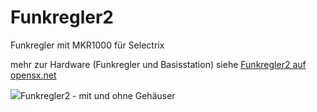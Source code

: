 # Funkregler2
Funkregler mit MKR1000 für Selectrix

mehr zur Hardware (Funkregler und Basisstation) siehe
<a href="http://opensx.net/funkregler2">
Funkregler2 auf opensx.net</a>

<img src="http://opensx.net/wordpress/wp-content/uploads/2016/07/funkregler2-mit-ohne-gehaeuse-768x636.jpg">Funkregler2 - mit und ohne Gehäuser</img>
